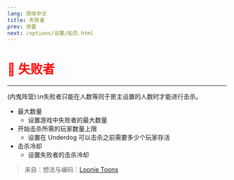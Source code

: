 ```yaml
---
lang: 简体中文
title: 失败者
prev: 诡雷
next: /options/设置/船员.html
---
```


# <font color="red">🐶 <b>失败者</b></font> <Badge text="Killing" type="tip" vertical="middle"/>

***

(内鬼阵营):\n失败者只能在人数等同于房主设置的人数时才能进行击杀。

- 最大数量
  - 设置游戏中失败者的最大数量
- 开始击杀所需的玩家数量上限
  - 设置在 Underdog 可以击杀之前需要多少个玩家存活
- 击杀冷却
  - 设置失败者的击杀冷却

> 来自：想法与编码：[Loonie Toons](https://github.com/Loonie-Toons)
